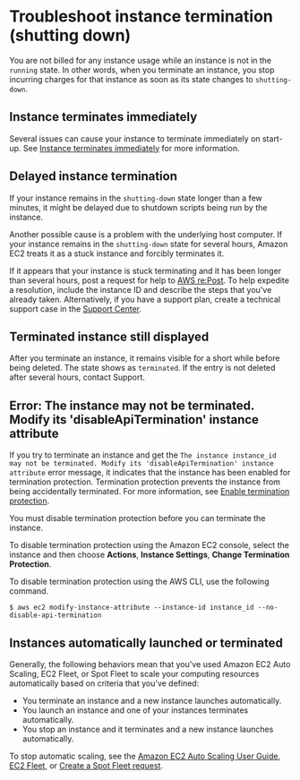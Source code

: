 # Troubleshoot instance termination \(shutting down\)<a name="TroubleshootingInstancesShuttingDown"></a>

You are not billed for any instance usage while an instance is not in the `running` state\. In other words, when you terminate an instance, you stop incurring charges for that instance as soon as its state changes to `shutting-down`\.

## Instance terminates immediately<a name="instance-terminates-immediately"></a>

Several issues can cause your instance to terminate immediately on start\-up\. See [Instance terminates immediately](troubleshooting-launch.md#troubleshooting-launch-internal) for more information\.

## Delayed instance termination<a name="instance-stuck-terminating"></a>

If your instance remains in the `shutting-down` state longer than a few minutes, it might be delayed due to shutdown scripts being run by the instance\.

Another possible cause is a problem with the underlying host computer\. If your instance remains in the `shutting-down` state for several hours, Amazon EC2 treats it as a stuck instance and forcibly terminates it\.

If it appears that your instance is stuck terminating and it has been longer than several hours, post a request for help to [AWS re:Post](https://repost.aws/)\. To help expedite a resolution, include the instance ID and describe the steps that you've already taken\. Alternatively, if you have a support plan, create a technical support case in the [Support Center](https://console.aws.amazon.com/support/home#/)\.

## Terminated instance still displayed<a name="terminated-instance-still-displaying"></a>

After you terminate an instance, it remains visible for a short while before being deleted\. The state shows as `terminated`\. If the entry is not deleted after several hours, contact Support\.

## Error: The instance may not be terminated\. Modify its 'disableApiTermination' instance attribute<a name="termination-protection-enabled"></a>

If you try to terminate an instance and get the `The instance instance_id may not be terminated. Modify its 'disableApiTermination' instance attribute` error message, it indicates that the instance has been enabled for termination protection\. Termination protection prevents the instance from being accidentally terminated\. For more information, see [Enable termination protection](terminating-instances.md#Using_ChangingDisableAPITermination)\.

You must disable termination protection before you can terminate the instance\.

To disable termination protection using the Amazon EC2 console, select the instance and then choose **Actions**, **Instance Settings**, **Change Termination Protection**\.

To disable termination protection using the AWS CLI, use the following command\.

```
$ aws ec2 modify-instance-attribute --instance-id instance_id --no-disable-api-termination
```

## Instances automatically launched or terminated<a name="automatic-instance-create-or-delete"></a>

Generally, the following behaviors mean that you've used Amazon EC2 Auto Scaling, EC2 Fleet, or Spot Fleet to scale your computing resources automatically based on criteria that you've defined:
+ You terminate an instance and a new instance launches automatically\.
+ You launch an instance and one of your instances terminates automatically\.
+ You stop an instance and it terminates and a new instance launches automatically\.

To stop automatic scaling, see the [Amazon EC2 Auto Scaling User Guide](https://docs.aws.amazon.com/autoscaling/latest/userguide/), [EC2 Fleet](ec2-fleet.md), or [Create a Spot Fleet request](work-with-spot-fleets.md#create-spot-fleet)\.